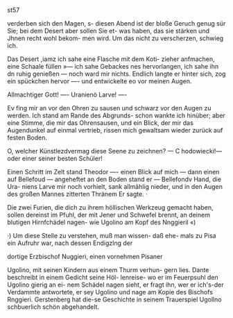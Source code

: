 st57

verderben sich den Magen, s- diesen Abend ist der bloße
Geruch genug sür Sie; bei dem Desert aber sollen Sie et-
was haben, das sie stärken und Jhnen recht wohl bekom-
men wird. Um das nicht zu verscherzen, schwieg ich.

Das Desert ,iamz ich sahe eine Flasche mit dem Koti-
zieher anfmachen, eine Schaale füllen »— ich sahe Gebackes
nes hervorlangen, ich sahe ihn dn ruhig genießen — noch
ward mir nichts. Endlich langte er hinter sich, zog ein
spückchen hervor —- und entwickelte eo vor meinen Augen.

Allmachtiger Gott! —- Uranienö Larve! —-

Ev fing mir an vor den Ohren zu sausen und schwarz vor
den Augen zu werden. Ich stand am Rande des Abgrunds-
schon wankte ich hinüber; aber eine Stimme, die mir das
Ohrensausen, und ein Blick, der mir das Augendunkel auf
einmal vertrieb, rissen mich gewaltsam wieder zurück auf
festen Boden.

O, welcher Künstlezdvermag diese Seene zu zeichnen? —
C hodowiecki!— oder einer seiner besten Schüler!

Einen Schritt im Zelt stand Theodor —- einen Blick
auf mich — dann einen auf Bellefoud — angeheftet an
den Boden stand er — Bellefondv Hand, die Ura-
niens Larve mir noch vorhielt, sank allmählig nieder, und
in den Augen des großen Mannes zitterten Thränem Er sagte. ·

Die zwei Furien, die dich zu ihrem höllischen Werkzeug
gemacht haben, sollen dereinst im Pfuhl, der mit Jener und
Schwefel brennt, an deinem blutigen Hirnfchädel nagen-
wie Ugolino am Kopf des Nnggieril «)

 

·) Um diese Stelle zu verstehen, muß man wissen- daß ehe-
mals zu Pisa ein Aufruhr war, nach dessen Endigzlng der

dortige Erzbischof Nuggieri, einen vornehmen Pisaner

Ugolino, mit seinen Kindern aus einem Thurm verhun-
gern lies. Dante beschreibt in einem Gedicht seine Höl-
lenreise- wo er im Feuerpsuhl den Ugolino gierig an ei-
nem Schädel nagen sieht, er fragt ihn, wer er ich's-der
Verdammte antwortete, er sey Ugolino und nage am
Kopie des Bischofs Rnggieri. Gerstenberg hat die-se
Geschichte in seinem Trauerspiel Ugollno schbuerlich schön
abgehandelt.

